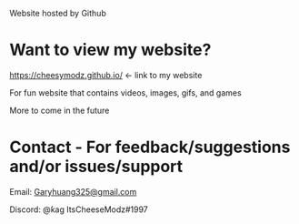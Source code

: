 Website hosted by Github

# Want to view my website?
https://cheesymodz.github.io/ <- link to my website

For fun website that contains videos, images, gifs, and games

More to come in the future

# Contact - For feedback/suggestions and/or issues/support
Email: Garyhuang325@gmail.com

Discord: @ƙag ItsCheeseModz#1997
